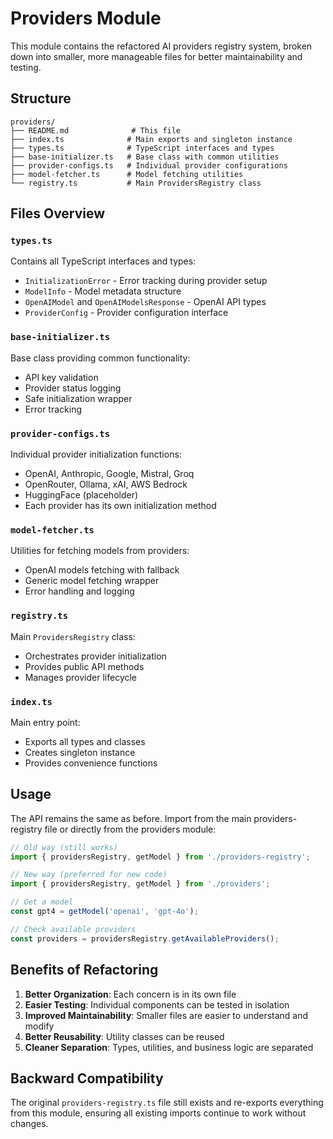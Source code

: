 # Providers Module

This module contains the refactored AI providers registry system, broken down into smaller, more manageable files for better maintainability and testing.

## Structure

```
providers/
├── README.md              # This file
├── index.ts              # Main exports and singleton instance
├── types.ts              # TypeScript interfaces and types
├── base-initializer.ts   # Base class with common utilities
├── provider-configs.ts   # Individual provider configurations
├── model-fetcher.ts      # Model fetching utilities
└── registry.ts           # Main ProvidersRegistry class
```

## Files Overview

### `types.ts`
Contains all TypeScript interfaces and types:
- `InitializationError` - Error tracking during provider setup
- `ModelInfo` - Model metadata structure
- `OpenAIModel` and `OpenAIModelsResponse` - OpenAI API types
- `ProviderConfig` - Provider configuration interface

### `base-initializer.ts`
Base class providing common functionality:
- API key validation
- Provider status logging
- Safe initialization wrapper
- Error tracking

### `provider-configs.ts`
Individual provider initialization functions:
- OpenAI, Anthropic, Google, Mistral, Groq
- OpenRouter, Ollama, xAI, AWS Bedrock
- HuggingFace (placeholder)
- Each provider has its own initialization method

### `model-fetcher.ts`
Utilities for fetching models from providers:
- OpenAI models fetching with fallback
- Generic model fetching wrapper
- Error handling and logging

### `registry.ts`
Main `ProvidersRegistry` class:
- Orchestrates provider initialization
- Provides public API methods
- Manages provider lifecycle

### `index.ts`
Main entry point:
- Exports all types and classes
- Creates singleton instance
- Provides convenience functions

## Usage

The API remains the same as before. Import from the main providers-registry file or directly from the providers module:

```typescript
// Old way (still works)
import { providersRegistry, getModel } from './providers-registry';

// New way (preferred for new code)
import { providersRegistry, getModel } from './providers';

// Get a model
const gpt4 = getModel('openai', 'gpt-4o');

// Check available providers
const providers = providersRegistry.getAvailableProviders();
```

## Benefits of Refactoring

1. **Better Organization**: Each concern is in its own file
2. **Easier Testing**: Individual components can be tested in isolation
3. **Improved Maintainability**: Smaller files are easier to understand and modify
4. **Better Reusability**: Utility classes can be reused
5. **Cleaner Separation**: Types, utilities, and business logic are separated

## Backward Compatibility

The original `providers-registry.ts` file still exists and re-exports everything from this module, ensuring all existing imports continue to work without changes.